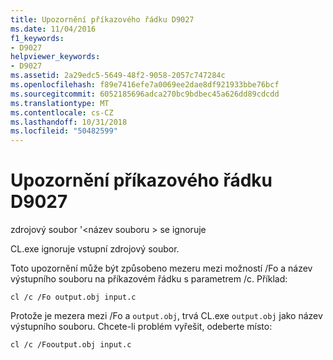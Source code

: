 ```yaml
---
title: Upozornění příkazového řádku D9027
ms.date: 11/04/2016
f1_keywords:
- D9027
helpviewer_keywords:
- D9027
ms.assetid: 2a29edc5-5649-48f2-9058-2057c747284c
ms.openlocfilehash: f89e7416efe7a0069ee2dae8df921933bbe76bcf
ms.sourcegitcommit: 6052185696adca270bc9bdbec45a626dd89cdcdd
ms.translationtype: MT
ms.contentlocale: cs-CZ
ms.lasthandoff: 10/31/2018
ms.locfileid: "50482599"
---
```

# <a name="command-line-warning-d9027"></a>Upozornění příkazového řádku D9027

zdrojový soubor '\<název souboru > se ignoruje

CL.exe ignoruje vstupní zdrojový soubor.

Toto upozornění může být způsobeno mezeru mezi možností /Fo a název výstupního souboru na příkazovém řádku s parametrem /c. Příklad:

```
cl /c /Fo output.obj input.c
```

Protože je mezera mezi /Fo a `output.obj`, trvá CL.exe `output.obj` jako název výstupního souboru. Chcete-li problém vyřešit, odeberte místo:

```
cl /c /Fooutput.obj input.c
```